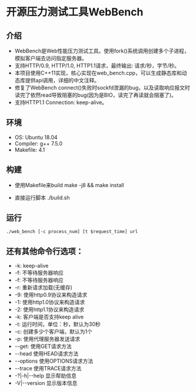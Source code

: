 # 开源压力测试工具WebBench

## 介绍
* WebBench是Web性能压力测试工具。使用fork()系统调用创建多个子进程，模拟客户端去访问指定服务器。
* 支持HTTP/0.9, HTTP/1.0, HTTP1.1请求，最终输出: 请求/秒，字节/秒。
* 本项目使用C++11实现，核心实现在web_bench.cpp，可以生成静态库和动态库提供api调用，详细的中文注释。
* 修复了WebBench connect()失败时sockfd泄漏的bug，以及读取响应报文时读完了依然read导致阻塞的bug(因为是BIO，读完了再读就会阻塞了)。
* 支持HTTP1.1 Connection: keep-alive。

## 环境
* OS: Ubuntu 18.04
* Compiler: g++ 7.5.0
* Makefile: 4.1 

## 构建
* 使用Makefile来build
    make -j8 && make install

* 直接运行脚本
    ./build.sh

## 运行
    ./web_bench [-c process_num] [t $request_time] url 

## 还有其他命令行选项：
* -k:           keep-alive
* -f:           不等待服务器响应
* -f:           不等待服务器响应
* -r:           重新请求加载(无缓存)
* -9:           使用http0.9协议来构造请求 
* -1:           使用http1.0协议来构造请求 
* -2:           使用http1.1协议来构造请求 
* -k:           客户端是否支持keep alive
* -t:           运行时间，单位：秒，默认为30秒
* -c:           创建多少个客户端，默认为1个 
* -p:           使用代理服务器发送请求 
* --get:        使用GET请求方法 
* --head        使用HEAD请求方法 
* --options     使用OPTIONS请求方法 
* --trace       使用TRACE请求方法 
* -?|-h|--help  显示帮助信息 
* -V|--version  显示版本信息




